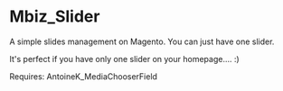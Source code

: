# Mbiz_Slider

A simple slides management on Magento. You can just have one slider.

It's perfect if you have only one slider on your homepage.... :)

Requires: AntoineK_MediaChooserField


